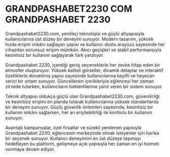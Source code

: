 # GRANDPASHABET2230 COM GRANDPASHABET 2230

Grandpashabet2230.com, yenilikçi teknolojisi ve güçlü altyapısıyla kullanıcılarına üst düzey bir deneyim sunuyor. Modern tasarımı, yüksek hızda erişim imkânı sağlayan yapısı ve kullanıcı dostu arayüzü sayesinde her cihazdan sorunsuz erişim mümkün. Akıcı geçişleri ve stabil performansıyla kesintisiz bir kullanım sağlayarak fark yaratıyor.

Grandpashabet 2230, içerdiği geniş seçeneklerle her zevke hitap eden bir atmosfer oluşturuyor. Yüksek kaliteli görseller, dinamik detaylar ve interaktif özelliklerle donatılmış yapısı sayesinde kullanıcılarına keyifli ve heyecan verici bir ortam sunuyor. Güncellenen içerikleriyle eğlenceyi her zaman zirvede tutarken, kullanıcıların beklentilerine yanıt veren bir sistem sunuyor.

Teknik altyapısı oldukça güçlü olan Grandpashabet2230.com, güvenilirliği ve kesintisiz erişimi ön planda tutarak kullanıcılarına yüksek standartlarda bir deneyim sunuyor. Güçlü güvenlik önlemleri sayesinde, kesintisiz bir kullanım imkânı sağlarken, her an erişilebilirliği ile konforlu bir kullanım sunuyor.

Avantajlı kampanyalar, özel fırsatlar ve sürekli yenilenen yapısıyla Grandpashabet 2230, eğlencenin merkezinde olmak isteyenler için harika bir seçenek sunuyor. Kullanıcı deneyimini en üst düzeye taşımayı hedefleyen bu platform, gelişmeye açık yapısıyla her zaman en iyi hizmeti sunmaya devam ediyor.
